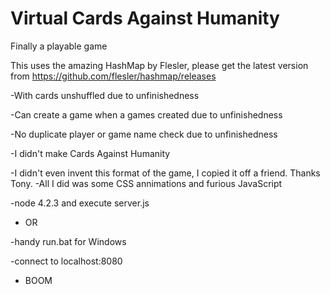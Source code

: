 # Virtual Cards Against Humanity
 Finally a playable game

This uses the amazing HashMap by Flesler, please get the latest version from
https://github.com/flesler/hashmap/releases

-With cards unshuffled due to unfinishedness

-Can create a game when a games created due to unfinishedness

-No duplicate player or game name check due to unfinishedness

-I didn't make Cards Against Humanity

-I didn't even invent this format of the game, I copied it off a friend. Thanks Tony. 
-All I did was some CSS annimations and furious JavaScript

-node 4.2.3 and execute server.js

- OR

-handy run.bat for Windows

-connect to localhost:8080 
 - BOOM
